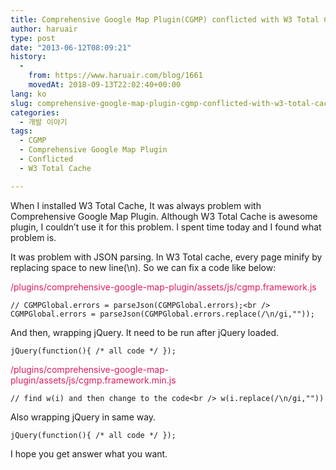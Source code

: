 ```yaml
---
title: Comprehensive Google Map Plugin(CGMP) conflicted with W3 Total Cache
author: haruair
type: post
date: "2013-06-12T08:09:21"
history:
  - 
    from: https://www.haruair.com/blog/1661
    movedAt: 2018-09-13T22:02:40+00:00
lang: ko
slug: comprehensive-google-map-plugin-cgmp-conflicted-with-w3-total-cache
categories:
  - 개발 이야기
tags:
  - CGMP
  - Comprehensive Google Map Plugin
  - Conflicted
  - W3 Total Cache

---
```

When I installed W3 Total Cache, It was always problem with Comprehensive Google Map Plugin. Although W3 Total Cache is awesome plugin, I couldn&#8217;t use it for this problem. I spent time today and I found what problem is.

It was problem with JSON parsing. In W3 Total cache, every page minify by replacing space to new line(\n). So we can fix a code like below:

<span style="color:#E01B5D;">/plugins/comprehensive-google-map-plugin/assets/js/cgmp.framework.js</span>
  
`// CGMPGlobal.errors = parseJson(CGMPGlobal.errors);<br />
CGMPGlobal.errors = parseJson(CGMPGlobal.errors.replace(/\n/gi,""));`

And then, wrapping jQuery. It need to be run after jQuery loaded.

`jQuery(function(){ /* all code */ });`

<span style="color:#E01B5D;">/plugins/comprehensive-google-map-plugin/assets/js/cgmp.framework.min.js</span>
  
`// find w(i) and then change to the code<br />
w(i.replace(/\n/gi,""))`

Also wrapping jQuery in same way.

`jQuery(function(){ /* all code */ });`

I hope you get answer what you want.